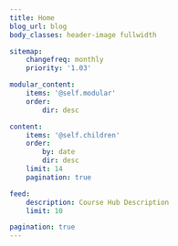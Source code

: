 ```yaml
---
title: Home
blog_url: blog
body_classes: header-image fullwidth

sitemap:
    changefreq: monthly
    priority: '1.03'

modular_content:
    items: '@self.modular'
    order:
        dir: desc

content:
    items: '@self.children'
    order:
        by: date
        dir: desc
    limit: 14
    pagination: true

feed:
    description: Course Hub Description
    limit: 10

pagination: true
---
```

